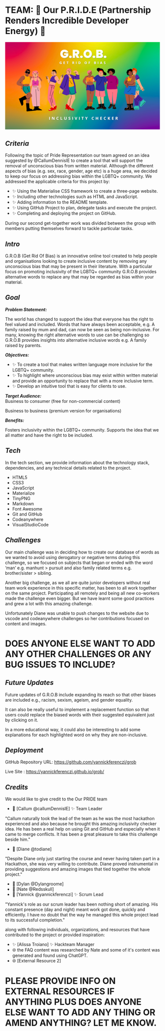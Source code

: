 # TEAM: 🌈 Our P.R.I.D.E (Partnership Renders Incredible Developer Energy) 🥳

![GROB - Get Rid Of Bias Inclusivity Checker Pride Banner](assets/img/rm-grob-header.webp)

## **_Criteria_**

Following the topic of Pride Representation our team agreed on an idea suggested by @CallumDennisIE to create a tool that will support the removal of unconscious bias from written material. Although the different aspects of bias (e.g. sex, race, gender, age etc) is a huge area, we decided to keep our focus on addressing bias within the LGBTQ+ community.
We addressed the applicable criteria for this project by:

- ✨ Using the Materialise CSS framework to create a three-page website.
- ✨ Including other technologies such as HTML and JavaScript.
- ✨ Adding information to the README template.
- ✨ Using GitHub Project to plan, delegate tasks and execute the project.
- ✨ Completing and deploying the project on GitHub.

During our second get-together work was divided between the group with members putting themselves forward to tackle particular tasks.

## **_Intro_**

G.R.O.B (Get Rid Of Bias) is an innovative online tool created to help people and organisations looking to create inclusive content by removing any unconscious bias that may be present in their literature. With a particular focus on promoting inclusivity of the LGBTQ+ community G.R.O.B provides alternative words to replace any that may be regarded as bias within your material.

## **_Goal_**

**_Problem Statement:_**

The world has changed to support the idea that everyone has the right to feel valued and included. Words that have always been acceptable, e.g. A family raised by mum and dad, can now be seen as being non-inclusive. For many, knowing the right alternative words to use can be challenging so G.R.O.B provides insights into alternative inclusive words e.g. A family raised by parents.

**_Objectives:_**

- ✨ To create a tool that makes written language more inclusive for the LGBTQ+ community.
- ✨ To highlight where unconscious bias may exist within written material and provide an opportunity to replace that with a more inclusive term.
- ✨ Develop an intuitive tool that is easy for clients to use.

**_Target Audience:_**  
Business to consumer (free for non-commercial content)

Business to business (premium version for organisations)

**_Benefits:_**

Fosters inclusivity within the LGBTQ+ community.
Supports the idea that we all matter and have the right to be included.

## **_Tech_**

In the tech section, we provide information about the technology stack, dependencies, and any technical details related to the project.

- HTML5
- CSS3
- JavaScript
- Materialize
- TinyPNG
- Markdown
- Font Awesome
- Git and GitHub
- Codeanywhere
- VisualStudioCode

## **_Challenges_**

Our main challenge was in deciding how to create our database of words as we wanted to avoid using derogatory or negative terms during this challenge, so we focused on subjects that began or ended with the word ‘man’ e.g. manhunt > pursuit and also family related terms e.g. brother/sister > sibling.

Another big challenge, as we all are quite junior developers without real team work experience in this specific matter, has been to all work together on the same project. Participating all remotely and being all new co-workers made the challenge even bigger. But we have learnt some good practices and grew a lot with this amazing challenge.

Unfortunately Diane was unable to push changes to the website due to vscode and codeanywhere challenges so her contributions focused on content and images.

# DOES ANYONE ELSE WANT TO ADD ANY OTHER CHALLENGES OR ANY BUG ISSUES TO INCLUDE?

## **_Future Updates_**

Future updates of G.R.O.B include expanding its reach so that other biases are included e.g., racism, sexism, ageism, and gender equality.

It can also be really useful to implement a replacement function so that users could replace the biased words with their suggested equivalent just by clicking on it.

In a more educational way, it could also be interesting to add some explanations for each highlighted word on why they are non-inclusive.

## **_Deployment_**

GitHub Repository URL: https://github.com/yannickferenczi/grob

Live Site : https://yannickferenczi.github.io/grob/

## **_Credits_**

We would like to give credit to the Our PRIDE team

- 🙌 [Callum @callumDennisIE] ✨ Team Leader

 "Callum naturally took the lead of the team as he was the most hackathon experienced and also because he brought this amazing inclusivity checker idea. He has been a real help on using Git and GitHub and especially when it came to merge conflicts. It has been a great pleasure to take this challenge beside him."

- 🙌 [Diane @todiane]

 "Despite Diane only just starting the course and never having taken part in a Hackathon, she was very willing to contribute. Diane proved instrumental in providing suggestions and amazing images that tied together the whole project."

- 🙌 [Dylan @Dylangroome]
- 🙌 [Nate @Redsskull]
- 🙌 [Yannick @yannickferenczi] ✨ Scrum Lead

 "Yannick's role as our scrum leader has been nothing short of amazing. His constant presence (day and night) meant work got done, quickly and    efficiently. I have no doubt that the way he managed this whole project lead to its successful completion."

along with following individuals, organizations, and resources that have contributed to the project or provided inspiration:

- ✨ [Alissa Troiano] ✨ Hackteam Manager
- 🌐 the FAQ content was researched by Nate and some of it's content was generated and found using ChatGPT.
- 🌐 [External Resource 2]

# PLEASE PROVIDE INFO ON EXTERNAL RESOURCES IF ANYTHING PLUS DOES ANYONE ELSE WANT TO ADD ANY THING OR AMEND ANYTHING? LET ME KNOW.
